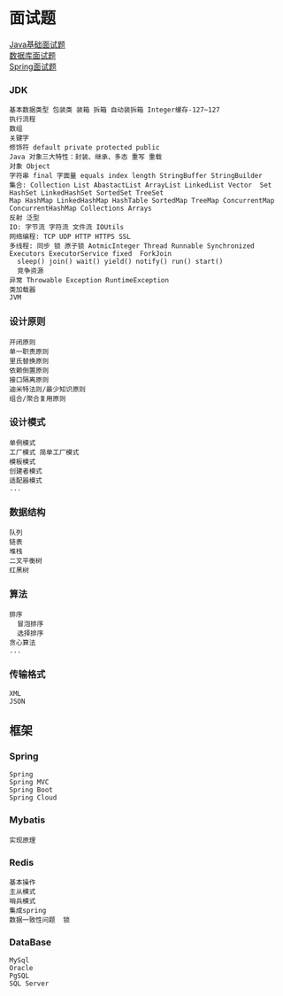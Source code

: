 # 面试题

[Java基础面试题](https://github.com/jovan-liu/lustrous/blob/master/lustrous-docs/java-interview.md)  
[数据库面试题](https://github.com/jovan-liu/lustrous/blob/master/lustrous-docs/db-interview-list.md)  
[Spring面试题](https://github.com/jovan-liu/lustrous/blob/master/lustrous-docs/spring-interview-list.md)  


### JDK
```
基本数据类型 包装类 装箱 拆箱 自动装拆箱 Integer缓存-127~127
执行流程
数组
关键字 
修饰符 default private protected public
Java 对象三大特性：封装、继承、多态 重写 重载
对象 Object
字符串 final 字面量 equals index length StringBuffer StringBuilder
集合: Collection List AbastactList ArrayList LinkedList Vector  Set HashSet LinkedHashSet SortedSet TreeSet
Map HashMap LinkedHashMap HashTable SortedMap TreeMap ConcurrentMap ConcurrentHashMap Collections Arrays
反射 泛型
IO: 字节流 字符流 文件流 IOUtils 
网络编程: TCP UDP HTTP HTTPS SSL 
多线程: 同步 锁 原子锁 AotmicInteger Thread Runnable Synchronized Executors ExecutorService fixed  ForkJoin
  sleep() join() wait() yield() notify() run() start()
  竞争资源
异常 Throwable Exception RuntimeException
类加载器
JVM
```
### 设计原则
```
开闭原则
单一职责原则
里氏替换原则
依赖倒置原则
接口隔离原则
迪米特法则/最少知识原则
组合/聚合复用原则
```
### 设计模式
```
单例模式
工厂模式 简单工厂模式
模板模式
创建者模式
适配器模式
...
```

### 数据结构
```
队列
链表
堆栈
二叉平衡树
红黑树
```

### 算法
```
排序
  冒泡排序
  选择排序
贪心算法
...
```

### 传输格式
```
XML
JSON
```

## 框架
### Spring
```
Spring
Spring MVC
Spring Boot
Spring Cloud
```

### Mybatis
```
实现原理
```

### Redis
```
基本操作
主从模式
哨兵模式
集成spring
数据一致性问题  锁
```

### DataBase
```
MySql
Oracle
PgSQL
SQL Server
```

